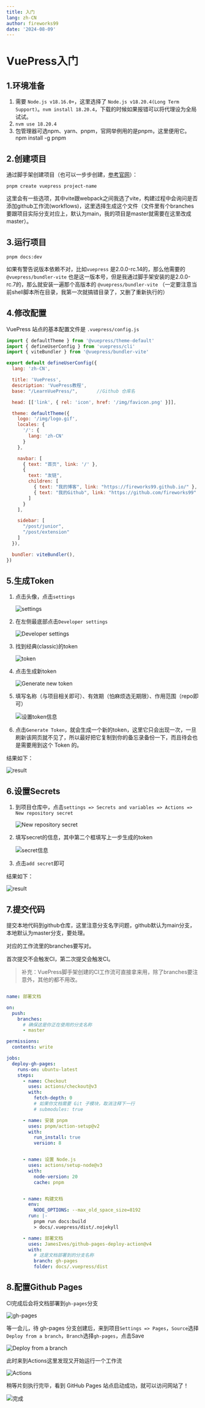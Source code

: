 ```yaml
---
title: 入门
lang: zh-CN
author: fireworks99
date: '2024-08-09'
---
```


# VuePress入门



## 1.环境准备

1. 需要 `Node.js v18.16.0+`，这里选择了 `Node.js v18.20.4(Long Term Support)`。`nvm install 18.20.4`，下载的时候如果报错可以将代理设为全局试试。
2. `nvm use 18.20.4`
3. 包管理器可选npm、yarn、pnpm，官网举例用的是pnpm，这里便用它。npm install -g pnpm

## 2.创建项目

通过脚手架创建项目（也可以一步步创建，[参考官网](https://vuepress.github.io/zh/guide/getting-started.html#创建项目)）：

`pnpm create vuepress project-name`

这里会有一些选项，其中vite跟webpack之间我选了vite，构建过程中会询问是否添加github工作流(workflows)，这里选择生成这个文件（文件里有个branches要跟项目实际分支对应上，默认为main，我的项目是master就需要在这里改成master）。

## 3.运行项目

`pnpm docs:dev`

如果有警告说版本依赖不对，比如`vuepress` 是2.0.0-rc.14的，那么他需要的 `@vuepress/bundler-vite` 也是这一版本号，但是我通过脚手架安装的是2.0.0-rc.7的，那么就安装一遍那个高版本的 `@vuepress/bundler-vite` （一定要注意当前shell脚本所在目录，我第一次就搞错目录了，又删了重新执行的）

## 4.修改配置

VuePress 站点的基本配置文件是 `.vuepress/config.js`

~~~javascript
import { defaultTheme } from '@vuepress/theme-default'
import { defineUserConfig } from 'vuepress/cli'
import { viteBundler } from '@vuepress/bundler-vite'

export default defineUserConfig({
  lang: 'zh-CN',

  title: 'VuePress',
  description: 'VuePress教程',
  base: "/LearnVuePress/",       //Github 仓库名

  head: [['link', { rel: 'icon', href: '/img/favicon.png' }]],

  theme: defaultTheme({
    logo: '/img/logo.gif',
    locales: {
      '/': {
        lang: 'zh-CN'
      }
    },

    navbar: [
      { text: "首页", link: '/' },
      {
        text: "友链", 
        children: [
          { text: "我的博客", link: "https://fireworks99.github.io/" },
          { text: "我的Github", link: "https://github.com/fireworks99" },
        ]
      }
    ],

    sidebar: [
      "/post/junior",
      "/post/extension"
    ]
  }),

  bundler: viteBundler(),
})

~~~



## 5.生成Token

1. 点击头像，点击`settings`

   ![settings](img/1.png)

2. 在左侧最底部点击`Developer settings`

   ![Developer settings](img/2.png)

3. 找到经典(classic)的token

   ![token](img/3.png)

4. 点击生成新token

   ![Generate new token](img/4.png)

5. 填写名称（与项目相关即可）、有效期（怕麻烦选无期限）、作用范围（repo即可）

   ![设置token信息](img/5.png)

6. 点击`Generate Token`，就会生成一个新的token，这里它只会出现一次，一旦刷新该网页就不见了，所以最好把它复制到你的备忘录备份一下，而且待会也是需要用到这个 Token 的。



结果如下：

![result](img/6.png)

## 6.设置Secrets

1. 到项目仓库中，点击`settings => Secrets and variables => Actions => New repository secret`

   ![New repository secret](img/7.png)

2. 填写secret的信息，其中第二个框填写上一步生成的token

   ![secret信息](img/8.png)

3. 点击`add secret`即可



结果如下：

![result](img/9.png)



## 7.提交代码

提交本地代码到github仓库，这里注意分支名字问题，github默认为main分支，本地默认为master分支，要处理。

对应的工作流里的branches要写对。

首次提交不会触发CI，第二次提交会触发CI。



> 补充：VuePress脚手架创建的CI工作流可直接拿来用，除了branches要注意外，其他的都不用改。

~~~yml

name: 部署文档

on:
  push:
    branches:
      # 确保这是你正在使用的分支名称
      - master

permissions:
  contents: write

jobs:
  deploy-gh-pages:
    runs-on: ubuntu-latest
    steps:
      - name: Checkout
        uses: actions/checkout@v3
        with:
          fetch-depth: 0
          # 如果你文档需要 Git 子模块，取消注释下一行
          # submodules: true

      - name: 安装 pnpm
        uses: pnpm/action-setup@v2
        with:
          run_install: true
          version: 8


      - name: 设置 Node.js
        uses: actions/setup-node@v3
        with:
          node-version: 20
          cache: pnpm


      - name: 构建文档
        env:
          NODE_OPTIONS: --max_old_space_size=8192
        run: |-
          pnpm run docs:build
          > docs/.vuepress/dist/.nojekyll

      - name: 部署文档
        uses: JamesIves/github-pages-deploy-action@v4
        with:
          # 这是文档部署到的分支名称
          branch: gh-pages
          folder: docs/.vuepress/dist
~~~



## 8.配置Github Pages

CI完成后会将文档部署到`gh-pages`分支

![gh-pages](img/10.png)

等一会儿，待 gh-pages 分支创建后，来到项目`Settings => Pages`，`Source`选择`Deploy from a branch`，`Branch`选择`gh-pages`，点击Save

![Deploy from a branch](img/11.png)

此时来到Actions这里发现又开始运行一个工作流

![Actions](img/12.png)

稍等片刻执行完毕，看到 GitHub Pages 站点启动成功，就可以访问网站了！

![完成](img/13.png)

